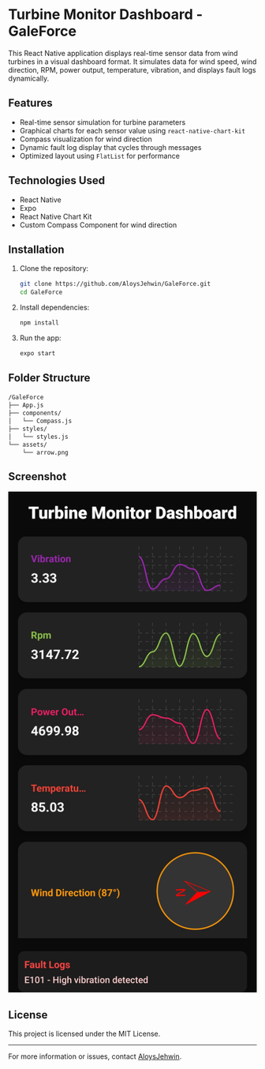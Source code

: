 # Turbine Monitor Dashboard - GaleForce

This React Native application displays real-time sensor data from wind turbines in a visual dashboard format. It simulates data for wind speed, wind direction, RPM, power output, temperature, vibration, and displays fault logs dynamically.

## Features

* Real-time sensor simulation for turbine parameters
* Graphical charts for each sensor value using `react-native-chart-kit`
* Compass visualization for wind direction
* Dynamic fault log display that cycles through messages
* Optimized layout using `FlatList` for performance

## Technologies Used

* React Native
* Expo
* React Native Chart Kit
* Custom Compass Component for wind direction

## Installation

1. Clone the repository:

   ```bash
   git clone https://github.com/AloysJehwin/GaleForce.git
   cd GaleForce
   ```

2. Install dependencies:

   ```bash
   npm install
   ```

3. Run the app:

   ```bash
   expo start
   ```

## Folder Structure

```
/GaleForce
├── App.js
├── components/
│   └── Compass.js
├── styles/
│   └── styles.js
└── assets/
    └── arrow.png
```

## Screenshot

![Turbine Monitor Screenshot](https://github.com/AloysJehwin/GaleForce/blob/master/Screenshots/Screenshot_20250527_235853_Expo%20Go.jpg)

## License

This project is licensed under the MIT License.

---

For more information or issues, contact [AloysJehwin](https://github.com/AloysJehwin).
